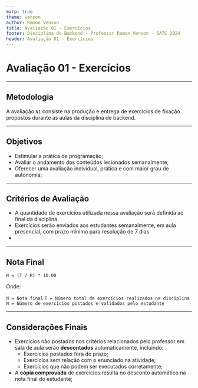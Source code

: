 ```yaml
---
marp: true
theme: venson
author: Ramon Venson
title: Avaliação 01 - Exercícios
footer: Disciplina de Backend - Professor Ramon Venson - SATC 2024
header: Avaliação 01 - Exercícios
---
```


<!-- 
_class: lead
-->

# Avaliação 01 - Exercícios

---

<!--
paginate: true
-->

## Metodologia

A avaliação `N1` consiste na produção e entrega de exercícios de fixação propostos durante as aulas da disciplina de backend.

---

## Objetivos

* Estimular a prática de programação;
* Avaliar o andamento dos conteúdos lecionados semanalmente;
* Oferecer uma avaliação individual, prática e com maior grau de autonomia;

---

## Critérios de Avaliação

* A quantidade de exercícios utilizada nessa avaliação será definida ao final da disciplina.
* Exercícios serão enviados aos estudantes semanalmente, em aula presencial, com prazo mínimo para resolução de 7 dias
* 

---

## Nota Final

``
N = (T / R) * 10.00
``

Onde:

`N = Nota final`
`T = Número total de exercícios realizados na disciplina`
`N = Número de exercícios postados e validados pelo estudante`

---

## Considerações Finais

* Exercícios não postados nos critérios relacionados pelo professor em sala de aula serão **descontados** automaticamente, incluindo:
  * Exercícios postados fora do prazo;
  * Exercícios sem relação com o enunciado na atividade;
  * Exercícios que não podem ser executados corretamente;
* A **cópia comprovada** de exercícios resulta no desconto automático na nota final do estudante;
